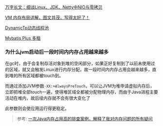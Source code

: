 [万字长文：细谈Linux、JDK、Netty中NIO与零拷贝](https://www.toutiao.com/article/6939752055871848973/)

[VM 内存布局详解，图文并茂，写得太好了！](https://mp.weixin.qq.com/s/m9833QYw8Yb_URUx97Kz4Q)

[DynamicTp动态线程池](https://mp.weixin.qq.com/s/OUD5Orj1lLTaNaOAVfaOIw)

[Mybatis Plus 多租](https://github.com/osinn/druid-multi-tenant-starter)

### 为什么jvm启动后一段时间内内存占用越来越多
在gc时，由于会复制存活对象到堆的空闲部分，如果正好复制到了以前未使用过的区域，就又会触发Linux进行内存分配，故一段时间内内存占用会越来越多，直到堆的所有区域都被touch到。

而通过添加JVM参数`-XX:+AlwaysPreTouch`，可以让JVM为堆申请虚拟内存后，立即把堆全部touch一遍，使得堆区域全都被分配物理内存，而由于Java进程主要活动在堆内，故后续内存就不会有很大变化了

此参数则会使应用运行得更稳定。

> 参考: [一次Java内存占用高的排查案例，解释了我对内存问题的所有疑问](https://www.cnblogs.com/codelogs/p/17659370.html)